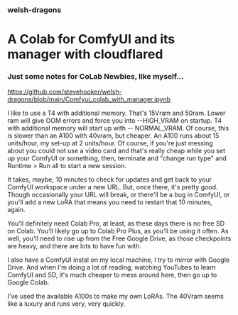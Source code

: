 ### welsh-dragons
# A Colab for ComfyUI and its manager with cloudflared
### Just some notes for CoLab Newbies, like myself...
https://github.com/stevehooker/welsh-dragons/blob/main/Comfyui_colab_with_manager.ipynb

I like to use a T4 with additional memory. That's 15Vram and 50ram. Lower ram will give OOM errors and force you into --HIGH_VRAM on startup. T4 with additional memory will start up with -- NORMAL_VRAM. Of course, this is slower than an A100 with 40vram, but cheaper. An A100 runs about 15 units/hour, my set-up at 2 units/hour. Of course, if you're just messing about you could not use a video card and that's really cheap while you set up your ComfyUI or something, then, terminate and "change run type" and Runtime > Run all to start a new session.

It takes, maybe, 10 minutes to check for updates and get back to your ComfyUI workspace under a new URL. But, once there, it's pretty good. Though occasionally your URL will break, or there'll be a bug in ComfyUI, or you'll add a new LoRA that means you need to restart that 10 minutes, again.

You'll definitely need Colab Pro, at least, as these days there is no free SD on Colab. You'll likely go up to Colab Pro Plus, as you'll be using it often. As well, you'll need to rise up from the Free Google Drive, as those checkpoints are heavy, and there are lots to have fun with.

I also have a ComfyUI instal on my local machine, I try to mirror with Google Drive. And when I'm doing a lot of reading, watching YouTubes to learn ComfyUI and SD, it's much cheaper to mess around here, then go up to Google Colab.

I've used the available A100s to make my own LoRAs. The 40Vram seems like a luxury and runs very, very quickly.
